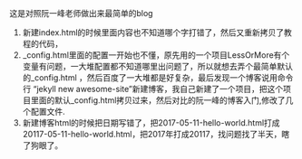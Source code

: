 这是对照阮一峰老师做出来最简单的blog
1. 新建index.html的时候里面内容也不知道哪个字打错了，然后又重新拷贝了教程的代码，
3. _config.html里面的配置一开始也不懂，原先用的一个项目LessOrMore有个变量有问题，一大堆配置都不知道哪里出问题了，所以就想去弄个最简单默认的_config.html
，然后百度了一大堆都是好复杂，最后发现一个博客说用命令行
“jekyll new awesome-site”新建博客，我自己新建了一个项目，把这个项目里面的默认_config.html拷贝过来，然后对比的阮一峰的博客入门,修改了几个配置文件.
3. 新建博客html的时候把日期写错了，把2017-05-11-hello-world.html打成20117-05-11-hello-world.html，把2017年打成20117，找问题找了半天，瞎了狗眼了。